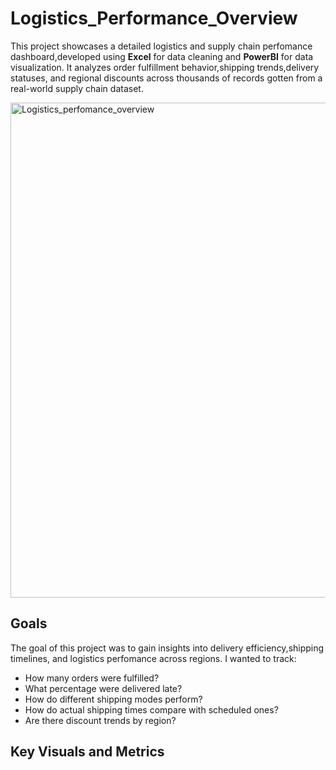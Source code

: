 # Logistics_Performance_Overview

This project showcases a detailed logistics and supply chain perfomance dashboard,developed using **Excel** for data cleaning and **PowerBI** for data visualization.
It analyzes order fulfillment behavior,shipping trends,delivery statuses, and regional discounts across thousands of records gotten from a real-world supply chain dataset.

<img width="1428" height="792" alt="Logistics_perfomance_overview" src="https://github.com/user-attachments/assets/1813fd89-8c02-4830-889e-9ac3e51210ad" />

## Goals

The goal of this project was to gain insights into delivery efficiency,shipping timelines, and logistics perfomance across regions.
I wanted to track:

- How many orders were fulfilled?
- What percentage were delivered late?
- How do different shipping modes perform?
- How do actual shipping times compare with scheduled ones?
- Are there discount trends by region?

## Key Visuals and Metrics





